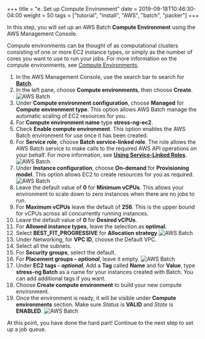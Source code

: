 +++
title = "e. Set up Compute Environment"
date = 2019-09-18T10:46:30-04:00
weight = 50
tags = ["tutorial", "install", "AWS", "batch", "packer"]
+++

In this step, you will set up an AWS Batch **Compute Environment** using the AWS Management Console.

Compute environments can be thought of as computational clusters consisting of one or more EC2 instance types, or simply as the number of cores you want to use to run your jobs. For more information on the compute environments, see [Compute Environments](https://docs.aws.amazon.com/batch/latest/userguide/compute_environments.html).

1. In the AWS Management Console, use the search bar to search for [**Batch**](https://console.aws.amazon.com/batch/home).  
2. In the left pane, choose **Compute environments**, then choose **Create**.
![AWS Batch](/images/aws-batch/compute-env-1.png)
3. Under **Compute environment configuration**, choose **Managed** for **Compute environment type**. This option allows AWS Batch manage the automatic scaling of EC2 resources for you.  
4. For **Compute environment name** type **stress-ng-ec2**.
5. Check **Enable compute environment**. This option enables the AWS Batch environment for use once it has been created.
6. For **Service role**, choose **Batch service-linked role**. The role allows the AWS Batch service to make calls to the required AWS API operations on your behalf. For more information, see [**Using Service-Linked Roles**](https://docs.aws.amazon.com/batch/latest/userguide/using-service-linked-roles.html).
![AWS Batch](/images/aws-batch/compute-env-2.png)
7. Under **Instance configuration**, choose **On-demand** for **Provisioning model**. This option allows EC2 to create resources for you as required.
![AWS Batch](/images/aws-batch/compute-env-3.png)
8. Leave the default value of **0** for **Minimum vCPUs**. This allows your environment to scale down to zero instances when there are no jobs to run.
9. For **Maximum vCPUs** leave the default of **256**. This is the upper bound for vCPUs across all concurrently running instances.
10.  Leave the default value of **0** for **Desired vCPUs**.
11.  For **Allowed instance types**, leave the selection as **optimal**.
12.  Select **BEST_FIT_PROGRESSIVE** for **Allocation strategy**
![AWS Batch](/images/aws-batch/compute-env-4.png)
1.  Under Networking, for **VPC ID**, choose the Default VPC.
2.  Select all the subnets.
3.  For **Security groups**, select the default.
4.  For **Placement groups - *optional***, leave it empty.
![AWS Batch](/images/aws-batch/compute-env-5.png)
17. Under **EC2 tags - *optional***, Add a **Tag** called **Name** and for **Value**, type **stress-ng Batch** as a name for your instances created with Batch. You can add additional tags if you want.
18. Choose **Create compute environment** to build your new compute environment.
19. Once the environment is ready, it will be visible under **Compute environments** section. Make sure *Status* is **VALID** and *State* is **ENABLED**.
![AWS Batch](/images/aws-batch/compute-env-6.png)

At this point, you have done the hard part! Continue to the next step to set up a job queue.



